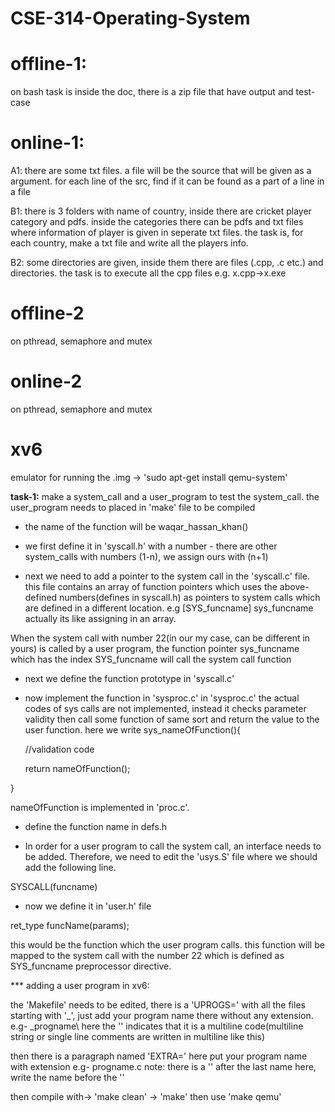 # CSE-314-Operating-System

# offline-1:
on bash
task is inside the doc, there is a zip file that have output and test-case

# online-1:
A1: there are some txt files. a file will be the source that will be given as a argument. for each line of the src, find if it can be found as a part of a line in a file 

B1: there is 3 folders with name of country, inside there are cricket player category and pdfs. inside the categories there can be pdfs and txt files where information of player is given in seperate txt files. the task is, for each country, make a txt file and write all the players info.

B2: some directories are given, inside them there are files (.cpp, .c etc.) and directories. the task is to execute all the cpp files e.g. x.cpp->x.exe

# offline-2
on pthread, semaphore and mutex

# online-2
on pthread, semaphore and mutex

# xv6

emulator for running the .img -> 'sudo apt-get install qemu-system'

<b>task-1:</b> make a system_call and a user_program to test the system_call. the user_program needs to placed in 'make' file to be compiled 

* the name of the function will be waqar_hassan_khan()

* we first define it in 'syscall.h' with a number - there are other system_calls with numbers (1-n), we assign ours with (n+1)

* next we need to add a pointer to the system call in the 'syscall.c' file. this file contains an array of function pointers which uses the above-defined numbers(defines in syscall.h) as pointers to system calls which are defined in a different location. e.g [SYS_funcname] sys_funcname
actually its like assigning in an array.

When the system call with number 22(in our my case, can be different in yours) is called by a user program, the function pointer sys_funcname which has the index SYS_funcname will call the system call function

* next we define the function prototype in 'syscall.c'

* now implement the function in 'sysproc.c'
in 'sysproc.c' the actual codes of sys calls are not implemented, instead it checks parameter validity then call some function of same sort and return the value to the user function.
here we write 
sys_nameOfFunction(){

	//validation code

	return nameOfFunction();

}

nameOfFunction is implemented in 'proc.c'. 

* define the function name in defs.h

* In order for a user program to call the system call, an interface needs to be added. Therefore, we need to edit the 'usys.S' file where we should add the following line.

SYSCALL(funcname)

* now we define it in 'user.h' file 

ret_type funcName(params);

this would be the function which the user program calls. this function will be mapped to the system call with the number 22 which is defined as SYS_funcname preprocessor directive.

*** adding a user program in xv6:

the 'Makefile' needs to be edited, there is a 'UPROGS=' with all the files starting with '_', just add your program name there without any extension. e.g- _progname\ here the '\' indicates that it is a multiline code(multiline string or single line comments are written in multiline like this)

then there is a paragraph named 'EXTRA=' here put your program name with extension e.g- progname.c 
note: there is a '\' after the last name here, write the name before the '\'

then compile with-> 'make clean' -> 'make'
then use 'make qemu'
